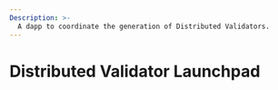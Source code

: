 ```yaml
---
Description: >-
  A dapp to coordinate the generation of Distributed Validators.
---
```


# Distributed Validator Launchpad

